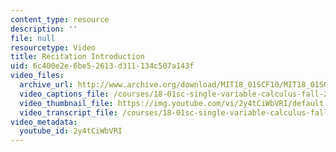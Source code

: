 ```yaml
---
content_type: resource
description: ''
file: null
resourcetype: Video
title: Recitation Introduction
uid: 6c400e2e-6be5-2613-d311-134c507a143f
video_files:
  archive_url: http://www.archive.org/download/MIT18_01SCF10/MIT18_01SCF10Rec_00_300k.mp4
  video_captions_file: /courses/18-01sc-single-variable-calculus-fall-2010/fa8d54c10f725a3fa072f99cc27c1653_2y4tCiWbVRI.vtt
  video_thumbnail_file: https://img.youtube.com/vi/2y4tCiWbVRI/default.jpg
  video_transcript_file: /courses/18-01sc-single-variable-calculus-fall-2010/db9c34a07da5fc73ece1f3f7b62e3987_2y4tCiWbVRI.pdf
video_metadata:
  youtube_id: 2y4tCiWbVRI
---
```


